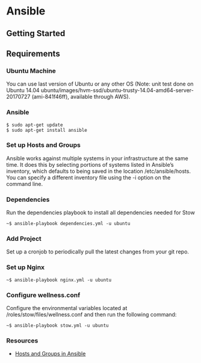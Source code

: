 # Ansible
## Getting Started

## Requirements
### Ubuntu Machine
You can use last version of Ubuntu or any other OS 
(Note: unit test done on Ubuntu 14.04 ubuntu/images/hvm-ssd/ubuntu-trusty-14.04-amd64-server-20170727 (ami-841f46ff), available through AWS).

### Ansible
```
$ sudo apt-get update
$ sudo apt-get install ansible
```

### Set up Hosts and Groups
Ansible works against multiple systems in your infrastructure at the same time. It does this by selecting portions of systems listed in Ansible’s inventory, which defaults to being saved in the location /etc/ansible/hosts. You can specify a different inventory file using the -i <path> option on the command line.

### Dependencies
Run the dependencies playbook to install all dependencies needed for Stow
```
~$ ansible-playbook dependencies.yml -u ubuntu
```
### Add Project
Set up a cronjob to periodically pull the latest changes from your git repo.

### Set up Nginx
```
~$ ansible-playbook nginx.yml -u ubuntu
```

### Configure wellness.conf
Configure the environmental variables located at /roles/stow/files/wellness.conf and then run the following command:

```
~$ ansible-playbook stow.yml -u ubuntu
```


### Resources
* [Hosts and Groups in Ansible](http://docs.ansible.com/ansible/latest/intro_inventory.html)
